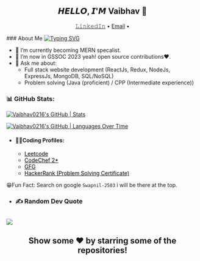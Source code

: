 <h2 align="center">𝙃𝙀𝙇𝙇𝙊, 𝙄'𝙈 Vaibhav 👋</h2>
<p align="center">
<!--   <a href="https://Swapnil-2503.github.io">𝚆𝚎𝚋𝚜𝚒𝚝𝚎</a> • -->
  <a href="https://www.linkedin.com/in/vaibhav-kshirsagar-187aa5207/">𝙻𝚒𝚗𝚔𝚎𝚍𝙸𝚗</a> •
<!--   <a href="https://www.twitter.com/SwapNetFlix">𝚃𝚠𝚒𝚝𝚝𝚎𝚛</a> • -->
  <a href="mailto:maulikshirsagarvk18@gmail.com">Email</a> •
<!--   <a href="https://www.youtube.com/SwapNet">YouTube</a>  -->
</p>
### About Me
<a href="https://git.io/typing-svg"><img src="https://readme-typing-svg.demolab.com?font=Fira+Code&pause=1000&width=435&lines=MERN+Developer!;Android+App+Developer!;Full+Stack+Developer!;Problem+Solver!" alt="Typing SVG" /></a>

- 🌱 I’m currently becoming MERN specalist.
- 🌱 I’m now in GSSOC 2023 yeah! open source contributions❤️.
- 💬 Ask me about: 
  - Full stack website development (ReactJs, Redux, NodeJs, ExpressJs, MongoDB, SQL/NoSQL)
  - Problem solving (Java (proficient) / CPP (Intermediate experience)) 
  
 
### 📊 GitHub Stats:

[![Vaibhav0216's GitHub | Stats](https://stats.quine.sh/Vaibhav0216/github?theme=dark)](https://quine.sh?utm_source=widgets&utm_campaign=Vaibhav0216)

[![Vaibhav0216's GitHub | Languages Over Time](https://stats.quine.sh/Vaibhav0216/languages-over-time?theme=dark)](https://quine.sh?utm_source=widgets&utm_campaign=Vaibhav0216)
 
 
- #### 👨‍💻Coding Profiles:
  - <a href="https://leetcode.com/vaibhav_0206/" style="color: black !important;">Leetcode</a>
  - <a href="https://www.codechef.com/users/vaibhav_1602" style="color: black !important;">CodeChef 2*</a>
  - <a href="https://auth.geeksforgeeks.org/user/maulikshirsagarvk18" style="color: black !important;">GFG</a>
  - <a href="https://www.hackerrank.com/maulikshirsagar1?hr_r=1" style="color: black !important;">HackerRank (Problem Solving Certificate)</a>

 😁Fun Fact: Search on google ```Swapnil-2503``` i will be there at the top.
- ### ✍️ Random Dev Quote
![](https://quotes-github-readme.vercel.app/api?type=horizontal&theme=radical)
---
<h2 align="center">Show some ❤️ by starring some of the repositories!</h2>
